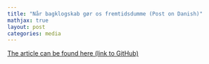 ```yaml
---
title: "Når bagklogskab gør os fremtidsdumme (Post on Danish)"
mathjax: true
layout: post
categories: media
---
```


[The article can be found here (link to GitHub)](/assets/pdfs/hindsight.pdf)
